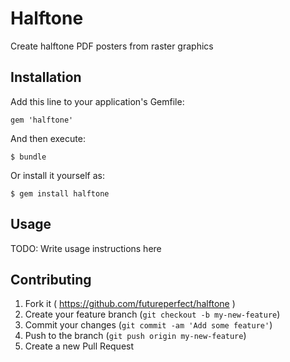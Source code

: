 # Halftone

Create halftone PDF posters from raster graphics

## Installation

Add this line to your application's Gemfile:

    gem 'halftone'

And then execute:

    $ bundle

Or install it yourself as:

    $ gem install halftone

## Usage

TODO: Write usage instructions here

## Contributing

1. Fork it ( https://github.com/futureperfect/halftone )
2. Create your feature branch (`git checkout -b my-new-feature`)
3. Commit your changes (`git commit -am 'Add some feature'`)
4. Push to the branch (`git push origin my-new-feature`)
5. Create a new Pull Request
